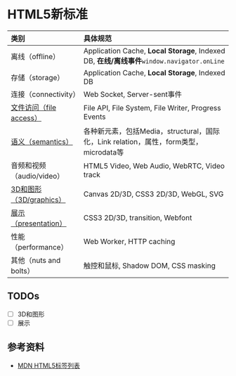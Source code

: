 # HTML5新标准

| **类别** | **具体规范** |
| :--- | :--- |
| 离线（offline） | Application Cache, **Local Storage**, Indexed DB, **在线/离线事件**`window.navigator.onLine` |
| 存储（storage）| Application Cache, **Local Storage**, Indexed DB |
| 连接（connectivity） | Web Socket, Server-sent事件 |
| [文件访问（file access）]() | File API, File System, File Writer, Progress Events |
| [语义（semantics）](./HTML5语义.md) | 各种新元素，包括Media，structural，国际化，Link relation，属性，form类型，microdata等 |
| 音频和视频（audio/video） | HTML5 Video, Web Audio, WebRTC, Video track |
| [3D和图形（3D/graphics）]() | Canvas 2D/3D, CSS3 2D/3D, WebGL, SVG |
| [展示（presentation）]() | CSS3 2D/3D, transition, Webfont |
| 性能（performance） | Web Worker, HTTP caching |
| 其他（nuts and bolts） | 触控和鼠标, Shadow DOM, CSS masking |


## TODOs
- [ ] 3D和图形
- [ ] 展示

## 参考资料

* [MDN HTML5标签列表](https://developer.mozilla.org/zh-CN/docs/Web/Guide/HTML/HTML5/HTML5_element_list)